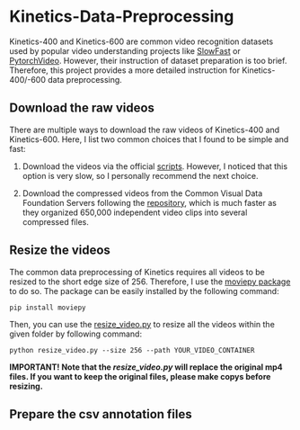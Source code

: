 # Kinetics-Data-Preprocessing

Kinetics-400 and Kinetics-600 are common video recognition datasets used by popular video understanding projects like [SlowFast](https://github.com/facebookresearch/SlowFast) or [PytorchVideo](https://github.com/facebookresearch/pytorchvideo). However, their instruction of dataset preparation is too brief. Therefore, this project provides a more detailed instruction for Kinetics-400/-600 data preprocessing.


## Download the raw videos

There are multiple ways to download the raw videos of Kinetics-400 and Kinetics-600. Here, I list two common choices that I found to be simple and fast: 

1. Download the videos via the official [scripts](https://github.com/activitynet/ActivityNet/tree/master/Crawler/Kinetics). However, I noticed that this option is very slow, so I personally recommend the next choice.

2. Download the compressed videos from the Common Visual Data Foundation Servers following the [repository](https://github.com/cvdfoundation/kinetics-dataset), which is much faster as they organized 650,000 independent video clips into several compressed files.


## Resize the videos

The common data preprocessing of Kinetics requires all videos to be resized to the short edge size of 256. Therefore, I use the [moviepy package](https://zulko.github.io/moviepy/) to do so. The package can be easily installed by the following command:

```
pip install moviepy
```

Then, you can use the [resize_video.py](https://github.com/KaihuaTang/Kinetics-Data-Preprocessing/blob/main/resize_video.py) to resize all the videos within the given folder by following command:

```
python resize_video.py --size 256 --path YOUR_VIDEO_CONTAINER
```

**IMPORTANT! Note that the *resize_video.py* will replace the original mp4 files. If you want to keep the original files, please make copys before resizing.**

## Prepare the csv annotation files
